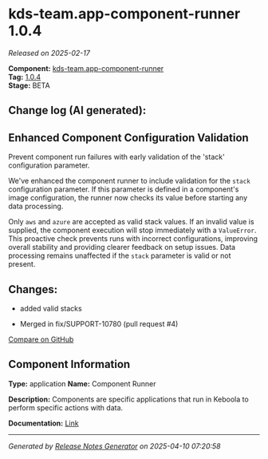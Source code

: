 #  kds-team.app-component-runner 1.0.4

_Released on 2025-02-17_

**Component:** [kds-team.app-component-runner](https://github.com/keboola/component-component-runner)  
**Tag:** [1.0.4](https://github.com/keboola/component-component-runner/releases/tag/1.0.4)  
**Stage:** BETA


## Change log (AI generated):
## Enhanced Component Configuration Validation
Prevent component run failures with early validation of the 'stack' configuration parameter.

We've enhanced the component runner to include validation for the `stack` configuration parameter. If this parameter is defined in a component's image configuration, the runner now checks its value before starting any data processing.

Only `aws` and `azure` are accepted as valid stack values. If an invalid value is supplied, the component execution will stop immediately with a `ValueError`. This proactive check prevents runs with incorrect configurations, improving overall stability and providing clearer feedback on setup issues. Data processing remains unaffected if the `stack` parameter is valid or not present.



## Changes:



- added valid stacks 




- Merged in fix/SUPPORT-10780 (pull request #4) 



[Compare on GitHub](https://github.com/keboola/component-component-runner/compare/1.0.3...1.0.4)



## Component Information
**Type:** application
**Name:** Component Runner

**Description:** Components are specific applications that run in Keboola to perform specific actions with data.


**Documentation:** [Link](https://github.com/keboola/component-component-runner/blob/main/README.md)



---
_Generated by [Release Notes Generator](https://github.com/keboola/release-notes-generator)
on 2025-04-10 07:20:58_